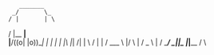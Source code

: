        _______
     _/       \_
    / |       | \
   /  |__   __|  \
  |__/((o| |o))\__|
  |      | |      |
  |\     |_|     /|
  | \           / |
   \| /  ___  \ |/
    \ | / _ \ | /
     \_________/
      _|_____|_
 ____|_________|____
/                   \